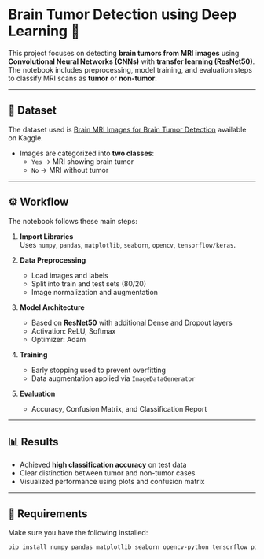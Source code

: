 # Brain Tumor Detection using Deep Learning 🧠

This project focuses on detecting **brain tumors from MRI images** using **Convolutional Neural Networks (CNNs)** with **transfer learning (ResNet50)**. The notebook includes preprocessing, model training, and evaluation steps to classify MRI scans as **tumor** or **non-tumor**.

---

## 📂 Dataset
The dataset used is [Brain MRI Images for Brain Tumor Detection](https://www.kaggle.com/datasets/navoneel/brain-mri-images-for-brain-tumor-detection) available on Kaggle.  
- Images are categorized into **two classes**:  
  - `Yes` → MRI showing brain tumor  
  - `No` → MRI without tumor  

---

## ⚙️ Workflow
The notebook follows these main steps:

1. **Import Libraries**  
   Uses `numpy`, `pandas`, `matplotlib`, `seaborn`, `opencv`, `tensorflow/keras`.

2. **Data Preprocessing**  
   - Load images and labels  
   - Split into train and test sets (80/20)  
   - Image normalization and augmentation

3. **Model Architecture**  
   - Based on **ResNet50** with additional Dense and Dropout layers  
   - Activation: ReLU, Softmax  
   - Optimizer: Adam  

4. **Training**  
   - Early stopping used to prevent overfitting  
   - Data augmentation applied via `ImageDataGenerator`  

5. **Evaluation**  
   - Accuracy, Confusion Matrix, and Classification Report  

---

## 📊 Results
- Achieved **high classification accuracy** on test data  
- Clear distinction between tumor and non-tumor cases  
- Visualized performance using plots and confusion matrix  

---

## 🚀 Requirements
Make sure you have the following installed:

```bash
pip install numpy pandas matplotlib seaborn opencv-python tensorflow pillow scikit-learn